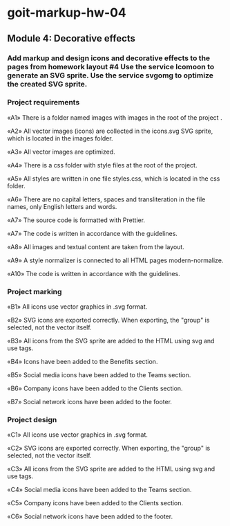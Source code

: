# goit-markup-hw-04

## Module 4: Decorative effects
### Add markup and design icons and decorative effects to the pages from homework layout #4 Use the service Icomoon to generate an SVG sprite. Use the service svgomg to optimize the created SVG sprite.

### Project requirements
«A1» There is a folder named images with images in the root of the project .

«A2» All vector images (icons) are collected in the icons.svg SVG sprite, which is located in the images folder.

«A3» All vector images are optimized.

«A4» There is a css folder with style files at the root of the project.

«A5» All styles are written in one file styles.css, which is located in the css folder.

«A6» There are no capital letters, spaces and transliteration in the file names, only English letters and words.

«A7» The source code is formatted with Prettier.

«A7» The code is written in accordance with the guidelines.

«A8» All images and textual content are taken from the layout.

«A9» A style normalizer is connected to all HTML pages modern-normalize.

«A10» The code is written in accordance with the guidelines.

### Project marking
«B1» All icons use vector graphics in .svg format.

«B2» SVG icons are exported correctly. When exporting, the "group" is selected, not the vector itself.

«B3» All icons from the SVG sprite are added to the HTML using svg and use tags.

«B4» Icons have been added to the Benefits section.

«B5» Social media icons have been added to the Teams section.

«B6» Company icons have been added to the Clients section.

«B7» Social network icons have been added to the footer.

### Project design
«C1» All icons use vector graphics in .svg format.

«C2» SVG icons are exported correctly. When exporting, the "group" is selected, not the vector itself.

«C3» All icons from the SVG sprite are added to the HTML using svg and use tags.

«C4» Social media icons have been added to the Teams section.

«C5» Company icons have been added to the Clients section.

«C6» Social network icons have been added to the footer.

